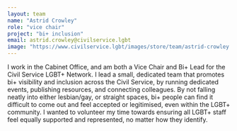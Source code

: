 ```yaml
---
layout: team
name: "Astrid Crowley"
role: "vice chair"
project: "bi+ inclusion"
email: astrid.crowley@civilservice.lgbt
image: "https://www.civilservice.lgbt/images/store/team/astrid-crowley.jpeg"
---
```


I work in the Cabinet Office, and am both a Vice Chair and Bi+ Lead for the Civil Service LGBT+ Network. I lead a small, dedicated team that promotes bi+ visibility and inclusion across the Civil Service, by running dedicated events, publishing resources, and connecting colleagues. By not falling neatly into either lesbian/gay, or straight spaces, bi+ people can find it difficult to come out and feel accepted or legitimised, even within the LGBT+ community. I wanted to volunteer my time towards ensuring all LGBT+ staff feel equally supported and represented, no matter how they identify.

